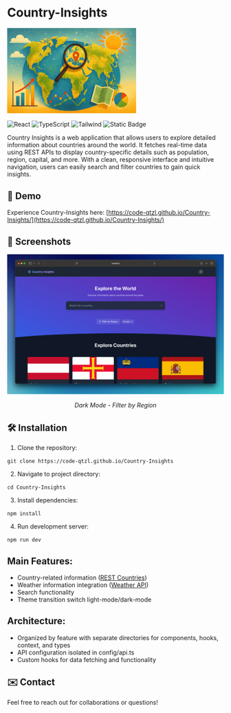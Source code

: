 # Country-Insights

<div align="left">
  <img src="screenshots/explore.png" alt="country-insights map" width="300"/>
</div>

![React](https://img.shields.io/badge/-React-61DAFB?logo=react&logoColor=black)
![TypeScript](https://img.shields.io/badge/-TypeScript-3178C6?logo=typescript&logoColor=white)
![Tailwind](https://img.shields.io/badge/Tailwind-%2306B6D4?style=flat&logo=Tailwind-CSS&logoColor=white)
![Static Badge](https://img.shields.io/badge/Vite-%23646CFF?style=flat&logo=Vite&&logoColor=white)

Country Insights is a web application that allows users to explore detailed information about countries around the world. It fetches real-time data using REST APIs to display country-specific details such as population, region, capital, and more. With a clean, responsive interface and intuitive navigation, users can easily search and filter countries to gain quick insights.

## 🚀 Demo

Experience Country-Insights here: [https://code-qtzl.github.io/Country-Insights/](https://code-qtzl.github.io/Country-Insights/)

## 📸 Screenshots

<div align="center">
  <img src="screenshots/home.png" alt="Dark Mode" width="600"/>
  <p><em>Dark Mode - Filter by Region</em></p>
</div>

## 🛠️ Installation

1. Clone the repository:

```
git clone https://code-qtzl.github.io/Country-Insights
```

2.  Navigate to project directory:

```
cd Country-Insights
```

3. Install dependencies:

```
npm install
```

4. Run development server:

```
npm run dev
```

## Main Features:

-   Country-related information ([REST Countries](https://restcountries.com/))
-   Weather information integration ([Weather API](https://openweathermap.org/api))
-   Search functionality
-   Theme transition switch light-mode/dark-mode

## Architecture:

-   Organized by feature with separate directories for components, hooks, context, and types
-   API configuration isolated in config/api.ts
-   Custom hooks for data fetching and functionality

## ✉️ Contact

Feel free to reach out for collaborations or questions!
